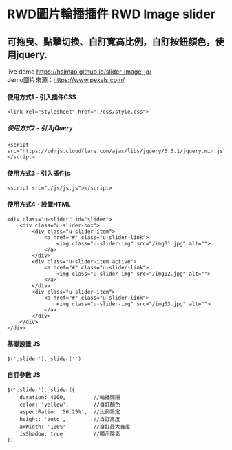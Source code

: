# RWD圖片輪播插件 RWD Image slider
## 可拖曳、點擊切換、自訂寬高比例，自訂按鈕顏色，使用jquery.

live demo https://hsimao.github.io/slider-image-jq/  
demo圖片來源：https://www.pexels.com/

#### 使用方式1 - 引入插件CSS
    <link rel="stylesheet" href="./css/style.css">
##### 使用方式2 - 引入jQuery
    <script src="https://cdnjs.cloudflare.com/ajax/libs/jquery/3.3.1/jquery.min.js"></script>
#### 使用方式3 - 引入插件js
    <script src="./js/js.js"></script>
#### 使用方式4 - 設置HTML
    <div class="u-slider" id="slider">
        <div class="u-slider-box">
            <div class="u-slider-item">
                <a href="#" class="u-slider-link">
                    <img class="u-slider-img" src="/img01.jpg" alt="">
                </a>
            </div>
            <div class="u-slider-item active">
                <a href="#" class="u-slider-link">
                    <img class="u-slider-img" src="/img02.jpg" alt="">
                </a>
            </div>
            <div class="u-slider-item">
                <a href="#" class="u-slider-link">
                    <img class="u-slider-img" src="/img03.jpg" alt="">
                </a>
            </div>
        </div>
    </div>

#### 基礎設置 JS
    $('.slider')._slider('')

#### 自訂參數 JS
    $('.slider')._slider({
        duration: 4000,         //輪播間隔
        color: 'yellow',        //自訂顏色
        aspectRatio: '56.25%',  //比例設定
        height: 'auto',         //自訂高度
        axWidth: '100%'         //自訂最大寬度
        isShadow: true          //顯示陰影
    })
